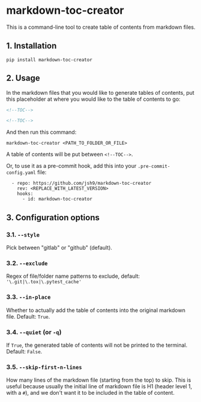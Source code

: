 # markdown-toc-creator

This is a command-line tool to create table of contents from markdown files.

<!--TOC-->

<!--TOC-->

## 1. Installation

```commandline
pip install markdown-toc-creator
```

## 2. Usage

In the markdown files that you would like to generate tables of contents, put
this placeholder at where you would like to the table of contents to go:

```markdown
<!--TOC-->

<!--TOC-->
```

And then run this command:

```commandline
markdown-toc-creator <PATH_TO_FOLDER_OR_FILE>
```

A table of contents will be put between `<!--TOC-->`.

Or, to use it as a pre-commit hook, add this into your
`.pre-commit-config.yaml` file:

```
  - repo: https://github.com/jsh9/markdown-toc-creator
    rev: <REPLACE_WITH_LATEST_VERSION>
    hooks:
      - id: markdown-toc-creator
```

## 3. Configuration options

### 3.1. `--style`

Pick between "gitlab" or "github" (default).

### 3.2. `--exclude`

Regex of file/folder name patterns to exclude, default:
`'\.git|\.tox|\.pytest_cache'`

### 3.3. `--in-place`

Whether to actually add the table of contents into the original markdown file.
Default: `True`.

### 3.4. `--quiet` (or `-q`)

If `True`, the generated table of contents will not be printed to the terminal.
Default: `False`.

### 3.5. `--skip-first-n-lines`

How many lines of the markdown file (starting from the top) to skip. This is
useful because usually the initial line of markdown file is H1 (header level 1,
with a `#`), and we don't want it to be included in the table of content.
